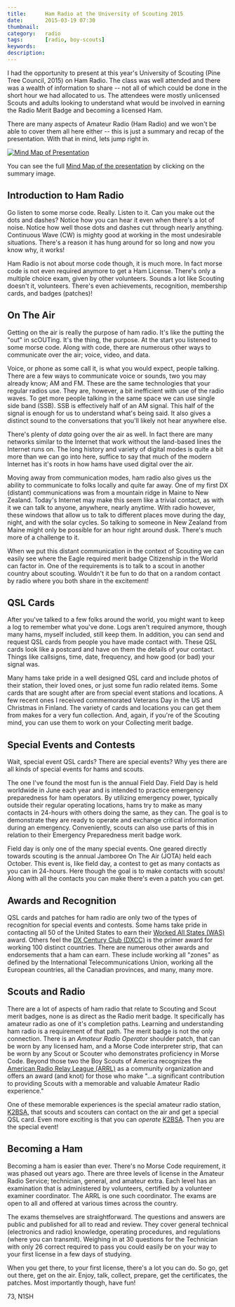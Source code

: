 ```yaml
---
title: 		Ham Radio at the University of Scouting 2015
date: 		2015-03-19 07:30
thumbnail:
category:   radio
tags: 		[radio, boy-scouts]
keywords:
description:
---
```

I had the opportunity to present at this year's University of Scouting (Pine Tree Council, 2015) on Ham Radio. The class was well attended and there was a wealth of information to share -- not all of which could be done in the short hour we had allocated to us. The attendees were mostly unlicensed Scouts and adults looking to understand what would be involved in earning the Radio Merit Badge and becoming a licensed Ham.

There are many aspects of Amateur Radio (Ham Radio) and we won't be able to cover them all here either -- this is just a summary and recap of the presentation. With that in mind, lets jump right in.

[![Mind Map of Presentation]({{"/radio/2015-03-19-ham-radio-at-uos.png"|prepend:site.assetsurl}})][mindmap]

You can see the full [Mind Map of the presentation][mindmap] by clicking on the summary image.

## Introduction to Ham Radio

Go listen to some morse code. Really. Listen to it. Can you make out the dots and dashes? Notice how you can hear it even when there's a lot of noise. Notice how well those dots and dashes cut through nearly anything. Continuous Wave (CW) is mighty good at working in the most undesirable situations. There's a reason it has hung around for so long and now you know why, it works!

Ham Radio is not about morse code though, it is much more. In fact morse code is not even required anymore to get a Ham License. There's only a multiple choice exam, given by other volunteers. Sounds a lot like Scouting doesn't it, volunteers. There's even achievements, recognition, membership cards, and badges (patches)!

## On The Air

Getting on the air is really the purpose of ham radio. It's like the putting the "out" in scOUTing. It's the thing, the purpose. At the start you listened to some morse code. Along with code, there are numerous other ways to communicate over the air; voice, video, and data.

Voice, or phone as some call it, is what you would expect, people talking. There are a few ways to communicate voice or sounds, two you may already know; AM and FM. These are the same technologies that your regular radios use. They are, however, a bit inefficient with use of the radio waves. To get more people talking in the same space we can use single side band (SSB). SSB is effectively half of an AM signal. This half of the signal is enough for us to understand what's being said. It also gives a distinct sound to the conversations that you'll likely not hear anywhere else.

There's plenty of _data_ going over the air as well. In fact there are many networks similar to the Internet that work without the land-based lines the Internet runs on. The long history and variety of digital modes is quite a bit more than we can go into here, suffice to say that much of the modern Internet has it's roots in how hams have used digital over the air.

Moving away from communication modes, ham radio also gives us the ability to communicate to folks locally and quite far away. One of my first DX (distant) communications was from a mountain ridge in Maine to New Zealand. Today's Internet may make this seem like a trivial contact, as with it we can talk to anyone, anywhere, nearly anytime. With radio however, these windows that allow us to talk to different places move during the day, night, and with the solar cycles. So talking to someone in New Zealand from Maine might only be possible for an hour right around dusk. There's much more of a challenge to it.

When we put this distant communication in the context of Scouting we can easily see where the Eagle required merit badge Citizenship in the World can factor in. One of the requirements is to talk to a scout in another country about scouting. Wouldn't it be fun to do that on a random contact by radio where you both share in the excitement!

## QSL Cards

After you've talked to a few folks around the world, you might want to keep a log to remember what you've done. Logs aren't required anymore, though many hams, myself included, still keep them. In addition, you can send and request QSL cards from people you have made contact with. These QSL cards look like a postcard and have on them the details of your contact. Things like callsigns, time, date, frequency, and how good (or bad) your signal was.

Many hams take pride in a well designed QSL card and include photos of their station, their loved ones, or just some fun radio related items. Some cards that are sought after are from special event stations and locations. A few recent ones I received commemorated Veterans Day in the US and Christmas in Finland. The variety of cards and locations you can get them from makes for a very fun collection. And, again, if you're of the Scouting mind, you can use them to work on your Collecting merit badge.

## Special Events and Contests

Wait, special event QSL cards? There are special events? Why yes there are all kinds of special events for hams and scouts.

The one I've found the most fun is the annual Field Day. Field Day is held worldwide in June each year and is intended to practice emergency preparedness for ham operators. By utilizing emergency power, typically outside their regular operating locations, hams try to make as many contacts in 24-hours with others doing the same, as they can. The goal is to demonstrate they are ready to operate and exchange critical information during an emergency. Conveniently, scouts can also use parts of this in relation to their Emergency Preparedness merit badge work.

Field day is only one of the many special events. One geared directly towards scouting is the annual Jamboree On The Air (JOTA) held each October. This event is, like field day, a contest to get as many contacts as you can in 24-hours. Here though the goal is to make contacts with scouts! Along with all the contacts you can make there's even a patch you can get.

## Awards and Recognition

QSL cards and patches for ham radio are only two of the types of recognition for special events and contests. Some hams take pride in contacting all 50 of the United States to earn their [Worked All States (WAS)](http://www.arrl.org/was) award. Others feel the [DX Century Club (DXCC)](http://www.arrl.org/dxcc) is the primer award for working 100 distinct countries. There are numerous other awards and endorsements that a ham can earn. These include working all "zones" as defined by the International Telecommunications Union, working all the European countries, all the Canadian provinces, and many, many more.

## Scouts and Radio

There are a lot of aspects of ham radio that relate to Scouting and Scout merit badges, none is as direct as the Radio merit badge. It specifically has amateur radio as one of it's completion paths. Learning and understanding ham radio is a requirement of that path. The merit badge is not the only connection. There is an _Amateur Radio Operator_ shoulder patch, that can be worn by any licensed ham, and a Morse Code interpreter strip, that can be worn by any Scout or Scouter who demonstrates proficiency in Morse Code. Beyond those two the Boy Scouts of America recognizes the [American Radio Relay League (ARRL)][arrl] as a community organization and offers an award (and knot) for those who make "...a significant contribution to providing Scouts with a memorable and valuable Amateur Radio experience."

One of these memorable experiences is the special amateur radio station, [K2BSA][k2bsa], that scouts and scouters can contact on the air and get a special QSL card. Even more exciting is that you can _operate_ [K2BSA][k2bsa]. Then you are the special event!

## Becoming a Ham

Becoming a ham is easier than ever. There's no Morse Code requirement, it was phased out years ago. There are three levels of license in the Amateur Radio Service; technician, general, and amateur extra. Each level has an examination that is administered by volunteers, certified by a volunteer examiner coordinator. The ARRL is one such coordinator. The exams are open to all and offered at various times across the country.

The exams themselves are straightforward. The questions and answers are public and published for all to read and review. They cover general technical (electronics and radio) knowledge, operating procedures, and regulations (where you can transmit). Weighing in at 30 questions for the Technician with only 26 correct required to pass you could easily be on your way to your first license in a few days of studying.

When you get there, to your first license, there's a lot you can do. So go, get out there, get on the air. Enjoy, talk, collect, prepare, get the certificates, the patches. Most importantly though, have fun!

73,
N1SH

 [k2bsa]: http://www.k2bsa.net
 [arrl]: http://arrl.org
 [mindmap]: {{"/radio/ham-radio-at-uos-mindmap.pdf"|prepend:site.filesurl}}
